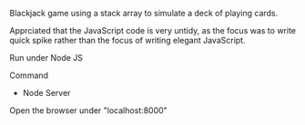 Blackjack game using a stack array to simulate a deck of playing cards.

Apprciated that the JavaScript code is very untidy, as the focus was to write quick spike rather than the focus of
writing elegant JavaScript.

Run under Node JS

Command
- Node Server

Open the browser under "localhost:8000"